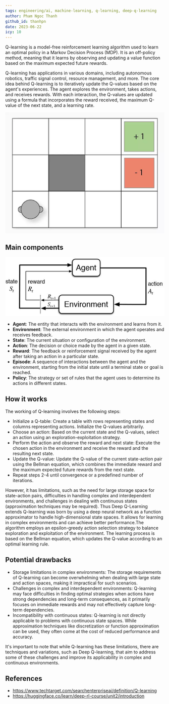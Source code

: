 ```yaml
---
tags: engineering/ai, machine-learning, q-learning, deep-q-learning
author: Pham Ngoc Thanh
github_id: thanhpn
date: 2023-06-22
icy: 10
---
```


Q-learning is a model-free reinforcement learning algorithm used to learn an optimal policy in a Markov Decision Process (MDP). It is an off-policy method, meaning that it learns by observing and updating a value function based on the maximum expected future rewards.

Q-learning has applications in various domains, including autonomous robotics, traffic signal control, resource management, and more. The core idea behind Q-learning is to iteratively update the Q-values based on the agent's experiences. The agent explores the environment, takes actions, and receives rewards. With each interaction, the Q-values are updated using a formula that incorporates the reward received, the maximum Q-value of the next state, and a learning rate.

![demo](image-9.png)

## Main components
![maincomponents](image-10.png)

- **Agent**: The entity that interacts with the environment and learns from it.
- **Environment**: The external environment in which the agent operates and receives feedback.
- **State**: The current situation or configuration of the environment.
- **Action**: The decision or choice made by the agent in a given state.
- **Reward**: The feedback or reinforcement signal received by the agent after taking an action in a particular state.
- **Episode**: A sequence of interactions between the agent and the environment, starting from the initial state until a terminal state or goal is reached.
- **Policy**: The strategy or set of rules that the agent uses to determine its actions in different states.

## How it works
The working of Q-learning involves the following steps:

- Initialize a Q-table: Create a table with rows representing states and columns representing actions. Initialize the Q-values arbitrarily.
- Choose an action: Based on the current state and the Q-values, select an action using an exploration-exploitation strategy.
- Perform the action and observe the reward and next state: Execute the chosen action in the environment and receive the reward and the resulting next state.
- Update the Q-value: Update the Q-value of the current state-action pair using the Bellman equation, which combines the immediate reward and the maximum expected future rewards from the next state.
- Repeat steps 2-4 until convergence or a predefined number of iterations.

However, it has limitations, such as the need for large storage space for state-action pairs, difficulties in handling complex and interdependent environments, and challenges in dealing with continuous states (approximation techniques may be required). Thus Deep Q-Learning extends Q-learning was born by using a deep neural network as a function approximator to handle high-dimensional state spaces. It allows for learning in complex environments and can achieve better performance.The algorithm employs an epsilon-greedy action selection strategy to balance exploration and exploitation of the environment. The learning process is based on the Bellman equation, which updates the Q-value according to an optimal learning rule.

## Potential drawbacks
- Storage limitations in complex environments: The storage requirements of Q-learning can become overwhelming when dealing with large state and action spaces, making it impractical for such scenarios.
- Challenges in complex and interdependent environments: Q-learning may face difficulties in finding optimal strategies when actions have strong dependencies and long-term consequences, as it primarily focuses on immediate rewards and may not effectively capture long-term dependencies.
- Incompatibility with continuous states: Q-learning is not directly applicable to problems with continuous state spaces. While approximation techniques like discretization or function approximation can be used, they often come at the cost of reduced performance and accuracy.

It's important to note that while Q-learning has these limitations, there are techniques and variations, such as Deep Q-learning, that aim to address some of these challenges and improve its applicability in complex and continuous environments.

## References
- https://www.techtarget.com/searchenterpriseai/definition/Q-learning
- https://huggingface.co/learn/deep-rl-course/unit2/introduction

